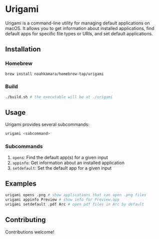 # Urigami

Urigami is a command-line utility for managing default applications on macOS. It allows you to get information about installed applications, find default apps for specific file types or URIs, and set default applications.

## Installation

### Homebrew

```bash
brew install noahkamara/homebrew-tap/urigami
```
### Build

```bash
./build.sh # the executable will be at ./urigami
```

## Usage

Urigami provides several subcommands:

```bash
urigami <subcommand>
```

### Subcommands

1. `opens`: Find the default app(s) for a given input
2. `appinfo`: Get information about an installed application
3. `setdefault`: Set the default app for a given input

## Examples

```bash
urigami opens .png # show applications that can open .png files
urigami appinfo Preview # show info for Preview.app
urigami setdefault .pdf Arc # open pdf files in Arc by default
```

## Contributing

Contributions welcome!
